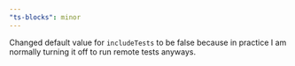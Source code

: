 ```yaml
---
"ts-blocks": minor
---
```


Changed default value for `includeTests` to be false because in practice I am normally turning it off to run remote tests anyways.
